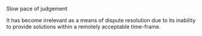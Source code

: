 Slow pace of judgement

It has become irrelevant as a means of dispute resolution due to its inability to provide solutions within a remotely acceptable time-frame.
